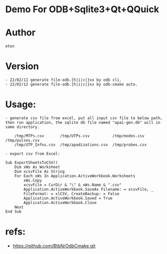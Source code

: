 # Demo For ODB+Sqlite3+Qt+QQuick

# Author
	eton

# Version
	- 22/02/11 generate file-odb.{h|i|c|}xx by odb cli.
	- 22/02/12 generate file-odb.{h|i|c|}xx by odb-cmake auto.
# Usage:
	- generate csv file from excel, put all input csv file to below path, then run application, the sqlite db file named "apai-gen.db" will in same directory.
	
```
	/tmp/MTPs.csv       /tmp/UTPs.csv          /tmp/modes.csv   /tmp/pulses.csv
	/tmp/UTP_Infos.csv  /tmp/apodizations.csv  /tmp/probes.csv
```

	- export csv from Excel:
```
Sub ExportSheetsToCSV()
	Dim xWs As Worksheet
	Dim xcsvFile As String
	For Each xWs In Application.ActiveWorkbook.Worksheets
		xWs.Copy
		xcsvFile = CurDir & "\" & xWs.Name & ".csv"
		Application.ActiveWorkbook.SaveAs Filename: = xcsvFile, _
		FileFormat: = xlCSV, CreateBackup: = False
		Application.ActiveWorkbook.Saved = True
		Application.ActiveWorkbook.Close
	Next
End Sub

```
# refs:
- https://github.com/BtbN/OdbCmake.git
